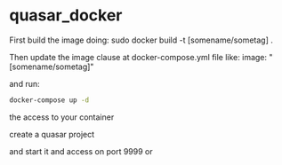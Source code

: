 # quasar_docker

First build the image doing:
sudo docker build -t [somename/sometag] .

Then update the image clause at docker-compose.yml file like:
	image: "[somename/sometag]"

and run:

```bash
docker-compose up -d
```

the access to your container 

create a quasar project

and start it and access on port 9999 or 
